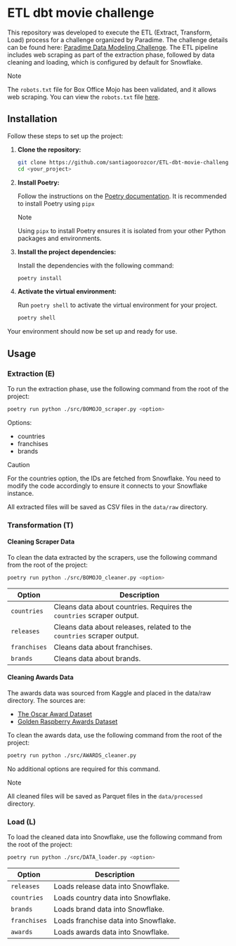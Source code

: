 # ETL dbt movie challenge

This repository was developed to execute the ETL (Extract, Transform, Load) process for a challenge organized by Paradime. The challenge details can be found here: [Paradime Data Modeling Challenge](https://www.paradime.io/dbt-data-modeling-challenge-movie-edition#div-registration-form). The ETL pipeline includes web scraping as part of the extraction phase, followed by data cleaning and loading, which is configured by default for Snowflake.

> [!NOTE]
> The `robots.txt` file for Box Office Mojo has been validated, and it allows web scraping. You can view the `robots.txt` file [here](https://www.boxofficemojo.com/robots.txt).

## Installation

Follow these steps to set up the project:

1. **Clone the repository:**

    ```bash
    git clone https://github.com/santiagoorozcor/ETL-dbt-movie-challenge.git
    cd <your_project>
    ```

2. **Install Poetry:**

   Follow the instructions on the [Poetry documentation](https://python-poetry.org/docs/). It is recommended to install Poetry using `pipx`

    > [!NOTE]
    > Using `pipx` to install Poetry ensures it is isolated from your other Python packages and environments.

3. **Install the project dependencies:**

    Install the dependencies with the following command:

    ```bash
    poetry install
    ```

4. **Activate the virtual environment:**

    Run `poetry shell` to activate the virtual environment for your project.

    ```bash
    poetry shell
    ```

Your environment should now be set up and ready for use.

## Usage

### Extraction (E)

To run the extraction phase, use the following command from the root of the project:

```bash
poetry run python ./src/BOMOJO_scraper.py <option>
```

Options:
- countries
- franchises
- brands

> [!CAUTION]
> For the countries option, the IDs are fetched from Snowflake. You need to modify the code accordingly to ensure it connects to your Snowflake instance.

All extracted files will be saved as CSV files in the `data/raw` directory.

### Transformation (T)

#### Cleaning Scraper Data

To clean the data extracted by the scrapers, use the following command from the root of the project:

```bash
poetry run python ./src/BOMOJO_cleaner.py <option>
```

| Option       | Description                                                |
|--------------|------------------------------------------------------------|
| `countries`  | Cleans data about countries. Requires the `countries` scraper output. |
| `releases`   | Cleans data about releases, related to the `countries` scraper output. |
| `franchises` | Cleans data about franchises.                              |
| `brands`     | Cleans data about brands.                                  |

#### Cleaning Awards Data
The awards data was sourced from Kaggle and placed in the data/raw directory. The sources are:

- [The Oscar Award Dataset](https://www.kaggle.com/datasets/unanimad/the-oscar-award/data)
- [Golden Raspberry Awards Dataset](https://www.kaggle.com/datasets/martj42/golden-raspberry-awards)

To clean the awards data, use the following command from the root of the project:

```bash
poetry run python ./src/AWARDS_cleaner.py
```
No additional options are required for this command.

> [!NOTE]
> All cleaned files will be saved as Parquet files in the `data/processed` directory.

### Load (L)

To load the cleaned data into Snowflake, use the following command from the root of the project:

```bash
poetry run python ./src/DATA_loader.py <option>
```

| Option       | Description                            |
|--------------|----------------------------------------|
| `releases`   | Loads release data into Snowflake.     |
| `countries`  | Loads country data into Snowflake.     |
| `brands`     | Loads brand data into Snowflake.       |
| `franchises` | Loads franchise data into Snowflake.   |
| `awards`     | Loads awards data into Snowflake.      |
